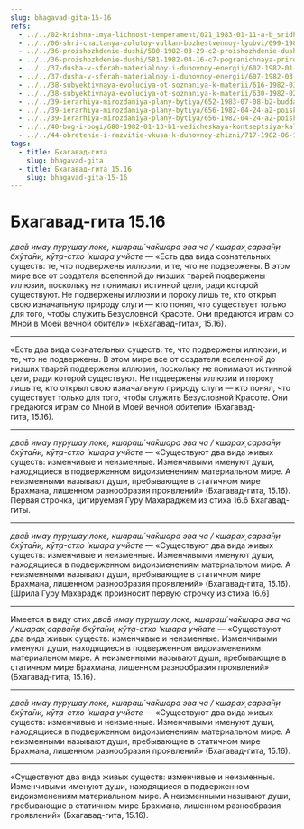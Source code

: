 ```yaml
---
slug: bhagavad-gita-15-16
refs:
  - ../../02-krishna-imya-lichnost-temperament/021_1983-01-11-a-b_sridharmj_bog_jeto_lichnost___dary_predannosti_krishne.md
  - ../../06-shri-chaitanya-zolotoy-vulkan-bozhestvennoy-lyubvi/099-1982-02-20-v5-s1-nishozhdenie-chajtani-v-raznye.md
  - ../../36-proishozhdenie-dushi/580-1982-03-29-c2-proishozhdenie-dushi-i-tri-plana-bytiya.md
  - ../../36-proishozhdenie-dushi/581-1982-04-16-c7-pogranichnaya-priroda-dushi-prichina-ee-uyazvimosti.md
  - ../../37-dusha-v-sferah-materialnoy-i-duhovnoy-energii/602-1982-01-19-a1-probuzhdenie-vnutrennej-sklonnosti-dushi.md
  - ../../37-dusha-v-sferah-materialnoy-i-duhovnoy-energii/607-1982-03-30-b4-v-redkih-sluchayah-sadhu-mozhet-osvobodit-dushu-iz-brahmana.md
  - ../../38-subyektivnaya-evoluciya-ot-soznaniya-k-materii/616-1982-03-02-a-b1-b3-b5-obyasnenie-ponyatij-chid-abhas-i-subektivnaya-evolyutsiya.md
  - ../../38-subyektivnaya-evoluciya-ot-soznaniya-k-materii/630-1982-02-17-b3-tvorenie.md
  - ../../39-ierarhiya-mirozdaniya-plany-bytiya/652-1983-07-08-b2-budda-shankara-ramanudzha-i-shri-chajtanya-ob-izmereniyah-duhovnogo-bytiya.md
  - ../../39-ierarhiya-mirozdaniya-plany-bytiya/656-1982-04-24-a2-poisk-rasy-i-tri-plana-bytiya-v-bhagavad-gite.md
  - ../../39-ierarhiya-mirozdaniya-plany-bytiya/656-1982-04-24-a2-poisk-rasy-i-tri-plana-bytiya-v-bhagavad-gite.md
  - ../../40-bog-i-bogi/680-1982-01-13-b1-vedicheskaya-kontseptsiya-kali.md
  - ../../44-obretenie-i-razvitie-vkusa-k-duhovnoy-zhizni/717-1982-06-19-a3-b1-postepennoe-ochishhenie-serdtsa-ot-skverny-i-razvitie-predannosti.md
tags:
  - title: Бхагавад-гита
    slug: bhagavad-gita
  - title: Бхагавад-гита 15.16
    slug: bhagavad-gita-15-16
---
```


# Бхагавад-гита 15.16

*два̄в имау пурушау локе, кшараш́ ча̄кшара эва ча / кшарах̣ сарва̄н̣и бхӯта̄ни, кӯт̣а-стхо ’кшара учйате* — «Есть два вида сознательных существ: те, что подвержены иллюзии, и те, что не подвержены. В этом мире все от создателя вселенной до низших тварей подвержены иллюзии, поскольку не понимают истинной цели, ради которой существуют. Не подвержены иллюзии и пороку лишь те, кто открыл свою изначальную природу слуги — кто понял, что существует только для того, чтобы служить Безусловной Красоте. Они предаются играм со Мной в Моей вечной обители» («Бхагавад-гита», 15.16).

---

«Есть два вида сознательных существ: те, что подвержены иллюзии, и те, что не подвержены. В этом мире все от создателя вселенной до низших тварей подвержены иллюзии, поскольку не понимают истинной цели, ради которой существуют. Не подвержены иллюзии и пороку лишь те, кто открыл свою изначальную природу слуги — кто понял, что существует только для того, чтобы служить Безусловной Красоте. Они предаются играм со Мной в Моей вечной обители» (Бхагавад-гита, 15.16).

---

*два̄в имау пурушау локе, кшараш́ ча̄кшара эва ча / кшарах̣ сарва̄н̣и бхӯта̄ни, кӯт̣а-стхо ’кшара учйате* — «Существуют два вида живых существ: изменчивые и неизменные. Изменчивыми именуют души, находящиеся в подверженном видоизменениям материальном мире. А неизменными называют души, пребывающие в статичном мире Брахмана, лишенном разнообразия проявлений» (Бхагавад-гита, 15.16). Первая строчка, цитируемая Гуру Махараджем из стиха 16.6 Бхагавад-гиты.

---

*два̄в имау пурушау локе, кшараш́ ча̄кшара эва ча / кшарах̣ сарва̄н̣и бхӯта̄ни, кӯт̣а-стхо ’кшара учйате* — «Существуют два вида живых существ: изменчивые и неизменные. Изменчивыми именуют души, находящиеся в подверженном видоизменениям материальном мире. А неизменными называют души, пребывающие в статичном мире Брахмана, лишенном разнообразия проявлений» (Бхагавад-гита, 15.16). [Шрила Гуру Махарадж произносит первую строчку из стиха 16.6]

---

Имеется в виду стих *два̄в имау пурушау локе, кшараш́ ча̄кшара эва ча / кшарах̣ сарва̄н̣и бхӯта̄ни, кӯт̣а-стхо ’кшара учйате* — «Существуют два вида живых существ: изменчивые и неизменные. Изменчивыми именуют души, находящиеся в подверженном видоизменениям материальном мире. А неизменными называют души, пребывающие в статичном мире Брахмана, лишенном разнообразия проявлений» (Бхагавад-гита, 15.16).

---

*два̄в имау пурушау локе, кшараш́ ча̄кшара эва ча / кшарах̣ сарва̄н̣и бхӯта̄ни, кӯт̣а-стхо ’кшара учйате* — «Существуют два вида живых существ: изменчивые и неизменные. Изменчивыми именуют души, находящиеся в подверженном видоизменениям материальном мире. А неизменными называют души, пребывающие в статичном мире Брахмана, лишенном разнообразия проявлений» (Бхагавад-гита, 15.16).

---

«Существуют два вида живых существ: изменчивые и неизменные. Изменчивыми именуют души, находящиеся в подверженном видоизменениям материальном мире. А неизменными называют души, пребывающие в статичном мире Брахмана, лишенном разнообразия проявлений» (Бхагавад-гита, 15.16).
